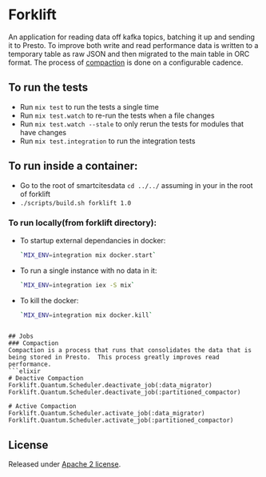 # Forklift

An application for reading data off kafka topics, batching it up and sending it to Presto. To improve both write and read performance data is written to a temporary table as raw JSON and then migrated to the main table in ORC format.  The process of [compaction](#compaction) is done on a configurable cadence.


## To run the tests

  * Run `mix test` to run the tests a single time
  * Run `mix test.watch` to re-run the tests when a file changes
  * Run `mix test.watch --stale` to only rerun the tests for modules that have changes
  * Run `mix test.integration` to run the integration tests

## To run inside a container:
  * Go to the root of smartcitesdata `cd ../../` assuming in your in the root of forklift
  * `./scripts/build.sh forklift 1.0`

### To run locally(from forklift directory):
  * To startup external dependancies in docker:
    ```bash
    `MIX_ENV=integration mix docker.start`
    ```
  * To run a single instance with no data in it:
    ```bash
    `MIX_ENV=integration iex -S mix`
    ```
  * To kill the docker:
    ```bash
    `MIX_ENV=integration mix docker.kill`
    ```
```

## Jobs
### Compaction
Compaction is a process that runs that consolidates the data that is being stored in Presto.  This process greatly improves read performance.
```elixir
# Deactive Compaction
Forklift.Quantum.Scheduler.deactivate_job(:data_migrator)
Forklift.Quantum.Scheduler.deactivate_job(:partitioned_compactor)

# Active Compaction
Forklift.Quantum.Scheduler.activate_job(:data_migrator)
Forklift.Quantum.Scheduler.activate_job(:partitioned_compactor)
```


## License

Released under [Apache 2 license](https://github.com/UrbanOS-Public/smartcitiesdata/blob/master/LICENSE).

